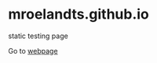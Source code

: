 # mroelandts.github.io
static testing page

Go to [webpage](https://matthiasroelandts.github.io/mroelandts)

